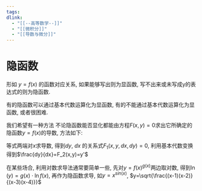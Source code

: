 ```yaml
---
tags: 
dlink:
  - "[[--高等数学--]]"
  - "[[微积分]]"
  - "[[导数与微分]]"
---
```

# 隐函数
形如 $y=f(x)$ 的函数对应关系, 如果能够写出则为显函数, 写不出来或未写成y的表达式的则为隐函数.

有的隐函数可以通过基本代数运算化为显函数, 有的不能通过基本代数运算化为显函数, 或者很困难. 

我们希望有一种方法 不论隐函数能否显化都能由方程$F(x,y)=0$求出它所确定的隐函数$y=f(x)$的导数, 方法如下:

等式两端对$x$求导数, 得到$dy$, $dx$ 的关系式$F_1(x,y,dx,dy)=0$, 利用基本代数变换得到$\frac{dy}{dx}=F_2(x,y)=y'$ 


在某些场合, 利用对数求导法通常要简单一些, 先对$y=f(x)^{g(x)}$两边取对数, 得到$\ln(y)=g(x)\cdot \ln f(x)$, 再作为隐函数求导, 如$y=x^{sin(x)}$, $y=\sqrt{\frac{(x-1)(x-2)}{(x-3)(x-4)}}$
